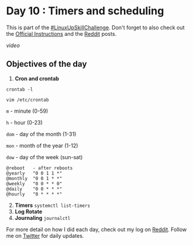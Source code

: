 # Day 10 : Timers and scheduling

This is part of the [#LinuxUpSkillChallenge](../challenges/linux-upskill.html). Don't forget to also check out the [Official Instructions](https://github.com/snori74/linuxupskillchallenge/blob/master/10.md) and the [Reddit](https://www.reddit.com/r/linuxupskillchallenge/comments/jt1yg9/day_10_getting_the_computer_to_do_your_work_for/) posts.

*video*

## Objectives of the day
1. **Cron and crontab**

```crontab -l```

```vim /etc/crontab```

```m``` - minute (0-59)

```h``` - hour (0-23)

```dom``` - day of the month (1-31)

```mon``` - month of the year (1-12)

```dow``` - day of the week (sun-sat)

```
@reboot   - after reboots
@yearly   "0 0 1 1 *"
@monthly  "0 0 1 * *"
@weekly   "0 0 * * 0"
@daily    "0 0 * * *"
@hourly   "0 * * * *"
```

2. **Timers** ```systemctl list-timers```
3. **Log Rotate**
4. **Journaling** ```journalctl```

For more detail on how I did each day, check out my log on [Reddit](https://www.reddit.com/user/livia2lima). Follow me on [Twitter](https://twitter.com/search?q=%23LinuxUpSkillChallenge%20%40livialimatweets&src=typed_query&f=live) for daily updates.
